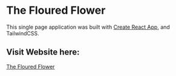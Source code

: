 # The Floured Flower

This single page application was built with [Create React App](https://github.com/facebook/create-react-app), and TailwindCSS. 

## Visit Website here:
[The Floured Flower](https://dannauu.github.io/theflouredflower/)

